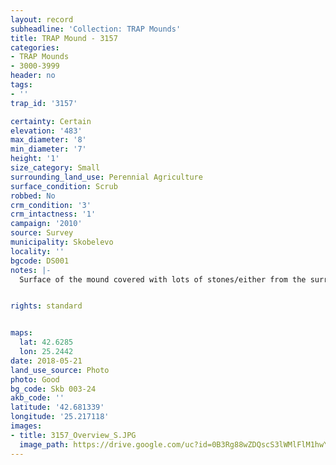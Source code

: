 ```yaml
---
layout: record
subheadline: 'Collection: TRAP Mounds'
title: TRAP Mound - 3157
categories:
- TRAP Mounds
- 3000-3999
header: no
tags:
- ''
trap_id: '3157'

certainty: Certain
elevation: '483'
max_diameter: '8'
min_diameter: '7'
height: '1'
size_category: Small
surrounding_land_use: Perennial Agriculture
surface_condition: Scrub
robbed: No
crm_condition: '3'
crm_intactness: '1'
campaign: '2010'
source: Survey
municipality: Skobelevo
locality: ''
bgcode: DS001
notes: |-
  Surface of the mound covered with lots of stones/either from the surrounding pasture or from the mound.


rights: standard


maps:
  lat: 42.6285
  lon: 25.2442
date: 2018-05-21
land_use_source: Photo
photo: Good
bg_code: Skb 003-24
akb_code: ''
latitude: '42.681339'
longitude: '25.217118'
images:
- title: 3157_Overview_S.JPG
  image_path: https://drive.google.com/uc?id=0B3Rg88wZDQscS3lWMlFlM1hwYXM
---
```

